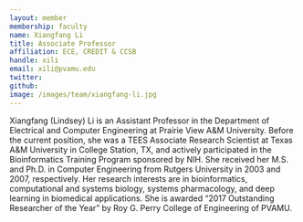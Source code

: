 ```yaml
---
layout: member
membership: faculty
name: Xiangfang Li
title: Associate Professor
affiliation: ECE, CREDIT & CCSB
handle: xili
email: xili@pvamu.edu
twitter: 
github: 
image: /images/team/xiangfang-li.jpg
---
```



Xiangfang (Lindsey) Li is an Assistant Professor in the Department of Electrical and Computer Engineering at Prairie View A&M University. Before the current position, she was a TEES Associate Research Scientist at Texas A&M University in College Station, TX, and actively participated in the Bioinformatics Training Program sponsored by NIH. She received her M.S. and Ph.D. in Computer Engineering from Rutgers University in 2003 and 2007, respectively. Her research interests are in bioinformatics, computational and systems biology, systems pharmacology, and deep learning in biomedical applications. She is awarded “2017 Outstanding Researcher of the Year” by Roy G. Perry College of Engineering of PVAMU.
